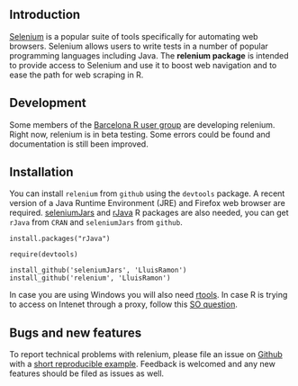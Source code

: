 ## Introduction

[Selenium][] is a popular suite of tools specifically for automating web browsers. Selenium allows users to write tests in a number of popular programming languages including Java. The __relenium package__ is intended to provide access to Selenium and use it to boost web navigation and to ease the path for web scraping in R.

## Development

Some members of the [Barcelona R user group] are developing relenium. Right now, relenium is in beta testing. Some errors could be found and documentation is still been improved.


## Installation

You can install `relenium` from `github` using the `devtools` package. A recent version of a Java Runtime Environment (JRE) and Firefox web browser are required. [seleniumJars] and [rJava] R packages are also needed, you can get `rJava` from `CRAN` and `seleniumJars` from `github`.

```
install.packages("rJava")

require(devtools)

install_github('seleniumJars', 'LluisRamon')
install_github('relenium', 'LluisRamon')
```

In case you are using Windows you will also need [rtools][]. In case R is trying to access on Intenet through a proxy, follow this [SO question][]. 

[rtools]: http://cran.r-project.org/bin/windows/Rtools/
[SO question]: http://stackoverflow.com/questions/17783686/solution-how-to-install-github-when-there-is-a-proxy

## Bugs and new features

To report technical problems with relenium, please file an issue on [Github][] with a [short reproducible example][]. Feedback is welcomed and any new features should be filed as issues as well.


[Barcelona R user group]: http://rugbcn.wordpress.com/
[Selenium]: http://docs.seleniumhq.org/
[seleniumJars]: https://github.com/LluisRamon/seleniumJars
[rJava]: http://cran.r-project.org/web/packages/rJava/index.html
[Github]: https://github.com/LluisRamon/relenium/issues
[short reproducible example]: http://adv-r.had.co.nz/Reproducibility.html
[rtools]: http://cran.r-project.org/bin/windows/Rtools/